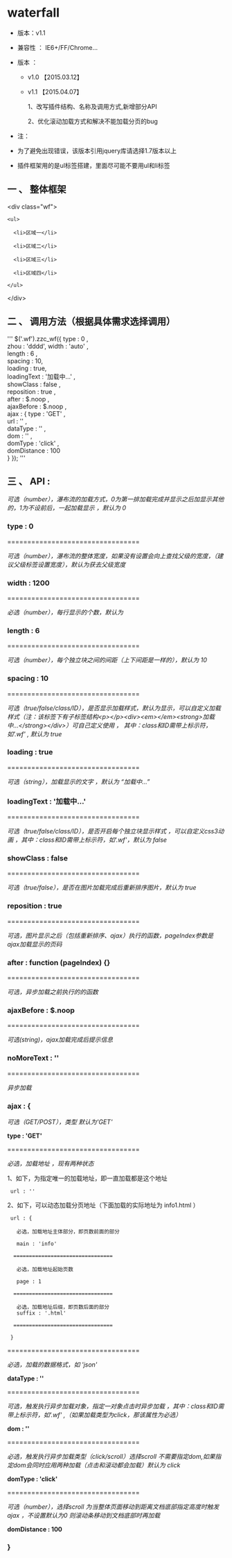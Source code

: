 # waterfall


* 版本：v1.1

* 兼容性 ： IE6+/FF/Chrome... 

* 版本 ： 

  * v1.0 【2015.03.12】

  * v1.1 【2015.04.07】

     1、改写插件结构、名称及调用方式,新增部分API
   
     2、优化滚动加载方式和解决不能加载分页的bug





* 注：
 * 为了避免出现错误，该版本引用jquery库请选择1.7版本以上
 * 插件框架用的是ul标签搭建，里面尽可能不要用ul和li标签



## 一 、 整体框架

  &lt;div class="wf"&gt;
  
    <ul>
    
      <li>区域一</li>
      
      <li>区域二</li>
      
      <li>区域三</li>
      
      <li>区域四</li>
      
    </ul>
    
  &lt;/div&gt;


## 二 、 调用方法（根据具体需求选择调用）
'''
  $('.wf').zzc_wf({
    type : 0 ,            
    zhou : 'dddd',
    width : 'auto' ,         
    length : 6 ,              
    spacing : 10,             
    loading : true,                
    loadingText : '加载中…' ,     
    showClass : false ,        
    reposition : true ,          
    after : $.noop  ,             
    ajaxBefore : $.noop ,             
    ajax : {
      type : 'GET' ,                   
      url : '' ,                    
      dataType : '' ,            
      dom : '' ,                     
      domType : 'click'  ,        
      domDistance : 100              
    }
  });
'''


## 三 、 API : 


<em>可选（number），瀑布流的加载方式，0为第一排加载完成并显示之后加显示其他的，1为不设前后，一起加载显示 ，默认为 0</em>

### type : 0  

=================================

<em>可选（number），瀑布流的整体宽度，如果没有设置会向上查找父级的宽度，（建议父级标签设置宽度），默认为获去父级宽度</em>

### width : 1200  

=================================

<em>必选（number），每行显示的个数，默认为 </em>

### length : 6       

=================================

<em>可选（number），每个独立块之间的间距（上下间距是一样的），默认为 10</em>                   

### spacing : 10     

=================================

<em>可选（true/false/class/ID），是否显示加载样式，默认为显示，可以自定义加载样式（注：该标签下有子标签结构&lt;p&gt;&lt;/p&gt;&lt;div&gt;&lt;em&gt;&lt;/em&gt;&lt;strong&gt;加载中…&lt;/strong&gt;&lt;/div&gt;）可自己定义使用 ， 其中：class和ID需带上标示符，如'.wf' , 默认为 true </em>                   

### loading : true     

=================================

<em>可选（string），加载显示的文字 ，默认为 “加载中…”</em>    

### loadingText : '加载中…' 

=================================

<em>可选（true/false/class/ID），是否开启每个独立块显示样式 ，可以自定义css3动画 ，其中：class和ID需带上标示符，如'.wf'，默认为 false</em>           

### showClass : false   

=================================

<em>可选（true/false），是否在图片加载完成后重新排序图片，默认为 true</em>            

### reposition : true            

=================================

<em>可选，图片显示之后（包括重新排序、ajax）执行的函数，pageIndex参数是ajax加载显示的页码</em>   

### after : function (pageIndex) {}           

=================================

<em>可选，异步加载之前执行的的函数</em> 

### ajaxBefore : $.noop   

=================================

<em>可选(string)，ajax加载完成后提示信息</em> 

### noMoreText : ''   

=================================

<em>异步加载</em>      

### ajax : {

  <em>可选（GET/POST），类型 默认为'GET'</em>
  
  <strong>type : 'GET'  </strong>
  
  =================================

  <em>必选，加载地址 ，现有两种状态</em>

   1、如下，为指定唯一的加载地址，即一直加载都是这个地址

     url : ''  

   2、如下，可以动态加载分页地址（下面加载的实际地址为   info1.html  ）

     url : {

       必选，加载地址主体部分，即页数前面的部分 

       main : 'info'  

      ================================

       必选，加载地址起始页数 

       page : 1  

      ================================

       必选，加载地址后缀，即页数后面的部分 
       suffix : '.html'  

      ================================

     } 
  
  =================================

  <em>必选，加载的数据格式，如 'json'</em>                

  <strong>dataType : '' </strong> 
  
  =================================

  <em>可选，触发执行异步加载对象，指定一对象点击时异步加载 ，其中：class和ID需带上标示符，如'.wf' ,（如果加载类型为click，那该属性为必选）</em>                

  <strong>dom : '' </strong> 

  =================================
  
  <em>必选，触发执行异步加载类型（click/scroll）选择scroll 不需要指定dom,如果指定dom会同时应用两种加载（点击和滚动都会加载）默认为 click</em>                   
  
  <strong>domType : 'click'  </strong>

  =================================
  
  <em>可选（number），选择scroll 为当整体页面移动到距离文档底部指定高度时触发ajax ，不设置默认为0 则滚动条移动到文档底部时再加载</em>                   
  
  <strong>domDistance : 100  </strong>

  
### }
